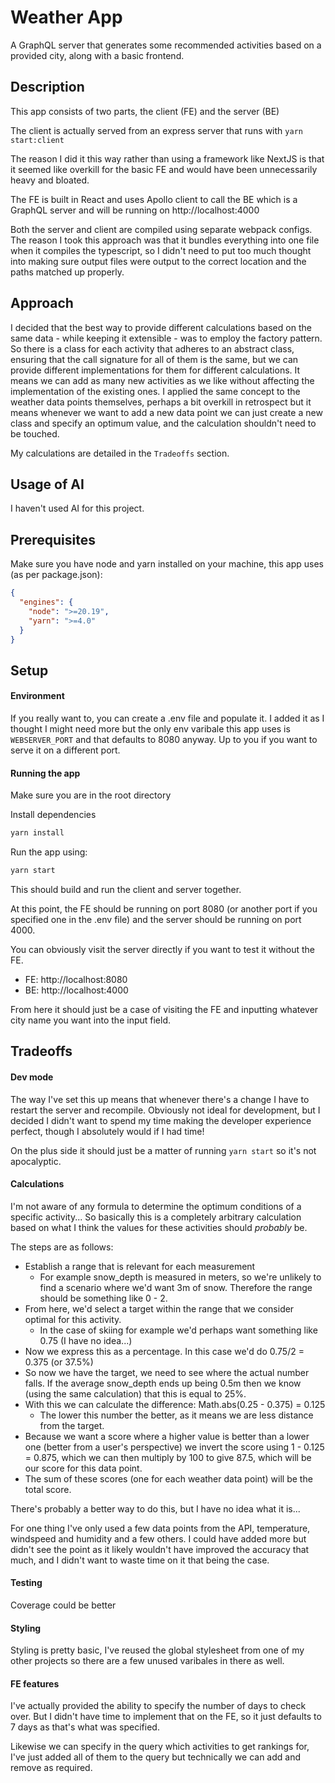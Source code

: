 # Weather App

A GraphQL server that generates some recommended activities based on a provided city, along with a basic frontend.

## Description

This app consists of two parts, the client (FE) and the server (BE)

The client is actually served from an express server that runs with `yarn start:client`

The reason I did it this way rather than using a framework like NextJS is that it seemed like overkill for the basic FE and would have been unnecessarily heavy and bloated.

The FE is built in React and uses Apollo client to call the BE which is a GraphQL server and will be running on http://localhost:4000

Both the server and client are compiled using separate webpack configs. The reason I took this approach was that it bundles everything into one file when it compiles the typescript, so I didn't need to put too much thought into making sure output files were output to the correct location and the paths matched up properly.

## Approach

I decided that the best way to provide different calculations based on the same data - while keeping it extensible - was to employ the factory pattern. So there is a class for each activity that adheres to an abstract class, ensuring that the call signature for all of them is the same, but we can provide different implementations for them for different calculations. It means we can add as many new activities as we like without affecting the implementation of the existing ones. I applied the same concept to the weather data points themselves, perhaps a bit overkill in retrospect but it means whenever we want to add a new data point we can just create a new class and specify an optimum value, and the calculation shouldn't need to be touched.

My calculations are detailed in the `Tradeoffs` section.

## Usage of AI

I haven't used AI for this project.

## Prerequisites

Make sure you have node and yarn installed on your machine, this app uses (as per package.json):

```json
{
  "engines": {
    "node": ">=20.19",
    "yarn": ">=4.0"
  }
}
```

## Setup

#### Environment

If you really want to, you can create a .env file and populate it. I added it as I thought I might need more but the only env varibale this app uses is `WEBSERVER_PORT` and that defaults to 8080 anyway. Up to you if you want to serve it on a different port.

#### Running the app

Make sure you are in the root directory

Install dependencies

```sh
yarn install
```

Run the app using:

```sh
yarn start
```

This should build and run the client and server together.

At this point, the FE should be running on port 8080 (or another port if you specified one in the .env file) and the server should be running on port 4000.

You can obviously visit the server directly if you want to test it without the FE.

- FE: http://localhost:8080
- BE: http://localhost:4000

From here it should just be a case of visiting the FE and inputting whatever city name you want into the input field.

## Tradeoffs

#### Dev mode

The way I've set this up means that whenever there's a change I have to restart the server and recompile. Obviously not ideal for development, but I decided I didn't want to spend my time making the developer experience perfect, though I absolutely would if I had time!

On the plus side it should just be a matter of running `yarn start` so it's not apocalyptic.

#### Calculations

I'm not aware of any formula to determine the optimum conditions of a specific activity...
So basically this is a completely arbitrary calculation based on what I think the values for these activities should _probably_ be.

The steps are as follows:

- Establish a range that is relevant for each measurement
  - For example snow_depth is measured in meters, so we're unlikely to find a scenario where we'd want 3m of snow. Therefore the range should be something like 0 - 2.
- From here, we'd select a target within the range that we consider optimal for this activity.
  - In the case of skiing for example we'd perhaps want something like 0.75 (I have no idea...)
- Now we express this as a percentage. In this case we'd do 0.75/2 = 0.375 (or 37.5%)
- So now we have the target, we need to see where the actual number falls. If the average snow_depth ends up being 0.5m then we know (using the same calculation) that this is equal to 25%.
- With this we can calculate the difference: Math.abs(0.25 - 0.375) = 0.125
  - The lower this number the better, as it means we are less distance from the target.
- Because we want a score where a higher value is better than a lower one (better from a user's perspective) we invert the score using 1 - 0.125 = 0.875, which we can then multiply by 100 to give 87.5, which will be our score for this data point.
- The sum of these scores (one for each weather data point) will be the total score.

There's probably a better way to do this, but I have no idea what it is...

For one thing I've only used a few data points from the API, temperature, windspeed and humidity and a few others. I could have added more but didn't see the point as it likely wouldn't have improved the accuracy that much, and I didn't want to waste time on it that being the case.

#### Testing

Coverage could be better

#### Styling

Styling is pretty basic, I've reused the global stylesheet from one of my other projects so there are a few unused varibales in there as well.

#### FE features

I've actually provided the ability to specify the number of days to check over. But I didn't have time to implement that on the FE, so it just defaults to 7 days as that's what was specified.

Likewise we can specify in the query which activities to get rankings for, I've just added all of them to the query but technically we can add and remove as required.
